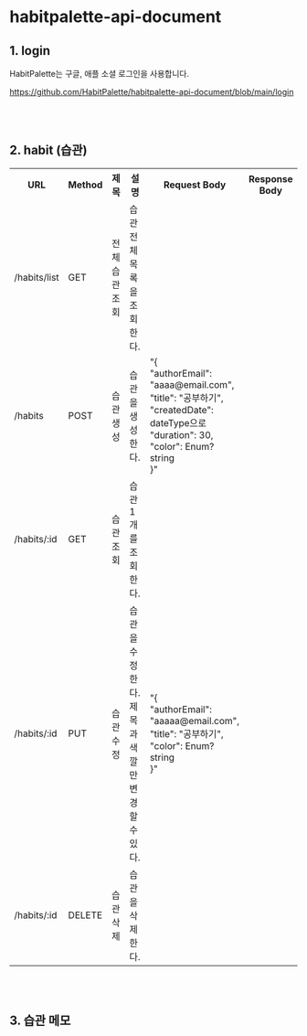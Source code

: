 # habitpalette-api-document

## 1. login

HabitPalette는 구글, 애플 소셜 로그인을 사용합니다.

https://github.com/HabitPalette/habitpalette-api-document/blob/main/login

<br><br>

## 2. habit (습관)


<table>
  <tr>
    <th>URL</th>
    <th>Method</th>
    <th>제목</th>
    <th>설명</th>
    <th>Request Body</th>
    <th>Response Body</th>
  </tr>
  
  <tr>
    <td>/habits/list</td>
    <td>GET</td>
    <td>전체 습관 조회</td>
    <td>습관 전체 목록을 조회한다.</td>
    <td></td>
    <td></td>
  </tr>
  
  <tr>
    <td>/habits</td>
    <td>POST</td>
    <td>습관 생성</td>
    <td>습관을 생성한다.</td>
      <td>
      "{<br>
        "authorEmail": "aaaa@email.com",<br>
        "title": "공부하기",<br>
        "createdDate": dateType으로<br>
        "duration": 30,<br>
        "color": Enum? string<br>
       }"<br>
    </td>
    <td></td>
  </tr>
  
  <tr>
    <td>/habits/:id</td>
    <td>GET</td>
    <td>습관 조회</td>
    <td>습관 1개를 조회한다.</td>
    <td></td>
    <td></td>
  </tr>
  
  <tr>
    <td>/habits/:id</td>
    <td>PUT</td>
    <td>습관 수정</td>
    <td>습관을 수정한다. 제목과 색깔만 변경할 수 있다.</td>
    <td>
    "{<br>
      "authorEmail": "aaaaa@email.com",<br>
      "title": "공부하기",<br>
      "color": Enum? string<br>
    }"<br>
    </td>
    <td></td>
  </tr>
  
  <tr>
    <td>/habits/:id</td>
    <td>DELETE</td>
    <td>습관 삭제</td>
    <td>습관을 삭제한다.</td>
    <td></td>
    <td></td>
  </tr>
</table>

<br><br>

## 3. 습관 메모
